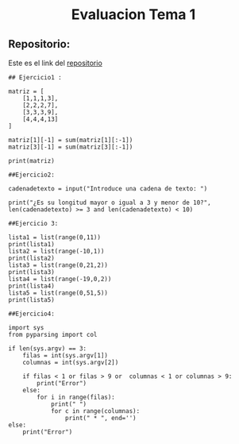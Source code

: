 <h1 align="center">	Evaluacion Tema 1</h1>

<h2>Repositorio:</h2>

Este es el link del [repositorio](https://github.com/carmenm02/EvaluacionTema1.git)

```
## Ejercicio1 :

matriz = [
    [1,1,1,3],
    [2,2,2,7],
    [3,3,3,9],
    [4,4,4,13]
]

matriz[1][-1] = sum(matriz[1][:-1])
matriz[3][-1] = sum(matriz[3][:-1])

print(matriz)
```
```
##Ejercicio2:

cadenadetexto = input("Introduce una cadena de texto: ")

print("¿Es su longitud mayor o igual a 3 y menor de 10?",
len(cadenadetexto) >= 3 and len(cadenadetexto) < 10)
```
```
##Ejercicio 3:

lista1 = list(range(0,11))
print(lista1)
lista2 = list(range(-10,1))
print(lista2)
lista3 = list(range(0,21,2))
print(lista3)
lista4 = list(range(-19,0,2))
print(lista4)
lista5 = list(range(0,51,5))
print(lista5)
```
```
##Ejercicio4:

import sys
from pyparsing import col

if len(sys.argv) == 3:
    filas = int(sys.argv[1])
    columnas = int(sys.argv[2])

    if filas < 1 or filas > 9 or  columnas < 1 or columnas > 9:
        print("Error")
    else:
        for i in range(filas):
            print(" ")
            for c in range(columnas):
                print(" * ", end='')
else:
    print("Error")
```
